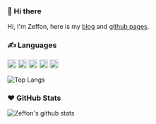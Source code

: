 ### 👋 Hi there

Hi, I'm Zeffon, here is my [blog](https://www.yuque.com/zeffon/blog) and [github pages](https://zeffon.github.io).

### ✍️ Languages

<code><img height="20" src="https://img.shields.io/badge/-HTML-E34F26?style=flat&logo=html5&logoColor=white"></code>
<code><img height="20" src="https://img.shields.io/badge/-CSS-254bdd?style=flat&logo=css3"></code>
<code><img height="20" src="https://img.shields.io/badge/-JavaScript-C69D00?style=flat&logo=javascript&logoColor=white"></code>
<code><img height="20" src="https://img.shields.io/badge/-TypeScript-2f74c0?style=flat&logo=typescript&logoColor=white"></code>
<code><img height="20" src="https://img.shields.io/badge/-Java-B07219?style=flat&logo=java"></code>

![Top Langs](https://github-readme-stats.vercel.app/api/top-langs/?username=Zeffon&layout=compact)

### ❤️ GitHub Stats

![Zeffon's github stats](https://github-readme-stats.vercel.app/api?username=Zeffon&show_icons=true)
